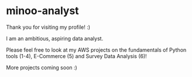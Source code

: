 ﻿# minoo-analyst
 Thank you for visiting my profile! :)
 
 I am an ambitious, aspiring data analyst.
 
 Please feel free to look at my AWS projects on the fundamentals of Python tools (1-4), E-Commerce (5) and Survey Data Analysis (6)!
 
 More projects coming soon :)
